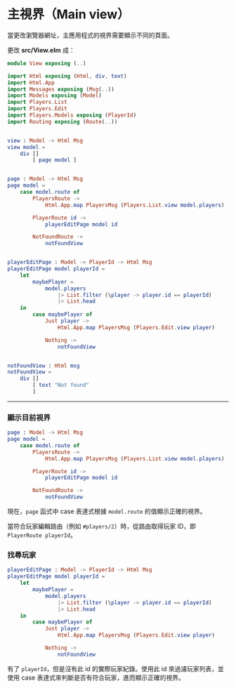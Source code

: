 # 主視界（Main view）

當更改瀏覽器網址，主應用程式的視界需要顯示不同的頁面。

更改 __src/View.elm__ 成：

```elm
module View exposing (..)

import Html exposing (Html, div, text)
import Html.App
import Messages exposing (Msg(..))
import Models exposing (Model)
import Players.List
import Players.Edit
import Players.Models exposing (PlayerId)
import Routing exposing (Route(..))


view : Model -> Html Msg
view model =
    div []
        [ page model ]


page : Model -> Html Msg
page model =
    case model.route of
        PlayersRoute ->
            Html.App.map PlayersMsg (Players.List.view model.players)

        PlayerRoute id ->
            playerEditPage model id

        NotFoundRoute ->
            notFoundView


playerEditPage : Model -> PlayerId -> Html Msg
playerEditPage model playerId =
    let
        maybePlayer =
            model.players
                |> List.filter (\player -> player.id == playerId)
                |> List.head
    in
        case maybePlayer of
            Just player ->
                Html.App.map PlayersMsg (Players.Edit.view player)

            Nothing ->
                notFoundView


notFoundView : Html msg
notFoundView =
    div []
        [ text "Not found"
        ]
```

---

### 顯示目前視界

```elm
page : Model -> Html Msg
page model =
    case model.route of
        PlayersRoute ->
            Html.App.map PlayersMsg (Players.List.view model.players)

        PlayerRoute id ->
            playerEditPage model id

        NotFoundRoute ->
            notFoundView
```

現在，`page` 函式中 case 表達式根據 `model.route` 的值顯示正確的視界。

當符合玩家編輯路由（例如 `#players/2`）時，從路由取得玩家 ID，即 `PlayerRoute playerId`。

### 找尋玩家

```elm
playerEditPage : Model -> PlayerId -> Html Msg
playerEditPage model playerId =
    let
        maybePlayer =
            model.players
                |> List.filter (\player -> player.id == playerId)
                |> List.head
    in
        case maybePlayer of
            Just player ->
                Html.App.map PlayersMsg (Players.Edit.view player)

            Nothing ->
                notFoundView
```

有了 `playerId`，但是沒有此 id 的實際玩家紀錄。使用此 id 來過濾玩家列表，並使用 case 表達式來判斷是否有符合玩家，進而顯示正確的視界。
